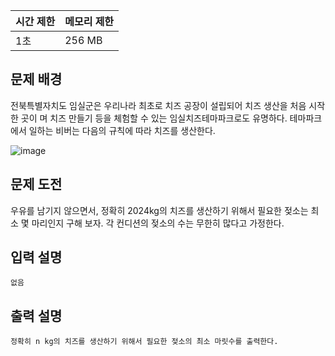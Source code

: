 | 시간 제한 | 메모리 제한 |
| --- | --- |
| 1초 | 256 MB |

## 문제 배경

전북특별자치도 임실군은 우리나라 최초로 치즈 공장이 설립되어 치즈 생산을 처음 시작한 곳이
며 치즈 만들기 등을 체험할 수 있는 임실치즈테마파크로도 유명하다. 테마파크에서 일하는 비버는 다음의 규칙에 따라 치즈를 생산한다.

![image](https://github.com/wkdtjdwns/Python/assets/128266768/70c72807-9066-4d47-9701-9d78251107f0)

## 문제 도전

우유를 남기지 않으면서, 정확히 2024kg의 치즈를 생산하기 위해서 필요한 젖소는 최소 몇 마리인지 구해 보자. 각 컨디션의 젖소의 수는 무한히 많다고 가정한다.

## **입력 설명**

```
없음
```

## 출력 **설명**

```
정확히 n kg의 치즈를 생산하기 위해서 필요한 젖소의 최소 마릿수를 출력한다.
```
